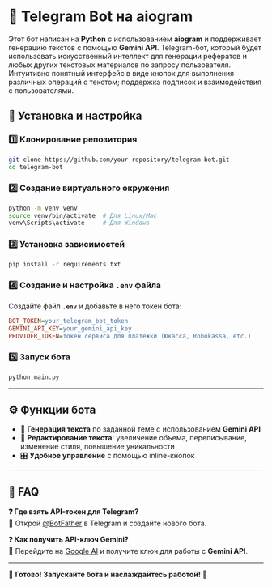 # 🤖 Telegram Bot на aiogram

Этот бот написан на **Python** с использованием **aiogram** и поддерживает генерацию текстов с помощью **Gemini API**.
Telegram-бот, который будет использовать искусственный интеллект для генерации рефератов и любых других текстовых материалов по запросу пользователя. Интуитивно понятный интерфейс в виде кнопок для выполнения различных операций с текстом; поддержка подписок и взаимодействия с пользователями.
## 🚀 Установка и настройка

### 1️⃣ **Клонирование репозитория**
```bash
git clone https://github.com/your-repository/telegram-bot.git
cd telegram-bot
```

### 2️⃣ **Создание виртуального окружения**
```bash
python -m venv venv
source venv/bin/activate  # Для Linux/Mac
venv\Scripts\activate     # Для Windows
```

### 3️⃣ **Установка зависимостей**
```bash
pip install -r requirements.txt
```

### 4️⃣ **Создание и настройка `.env` файла**
Создайте файл **`.env`** и добавьте в него токен бота:
```ini
BOT_TOKEN=your_telegram_bot_token
GEMINI_API_KEY=your_gemini_api_key
PROVIDER_TOKEN=токен сервиса для платежки (Юкасса, Robokassa, etc.)
```

### 5️⃣ **Запуск бота**
```bash
python main.py
```

---

## ⚙️ **Функции бота**
- 📄 **Генерация текста** по заданной теме с использованием **Gemini API**
- 🔄 **Редактирование текста**: увеличение объема, переписывание, изменение стиля, повышение уникальности
- 🎛 **Удобное управление** с помощью inline-кнопок

---

## 🛑 **FAQ**
**❓ Где взять API-токен для Telegram?**  
🔹 Открой [@BotFather](https://t.me/BotFather) в Telegram и создайте нового бота.  

**❓ Как получить API-ключ Gemini?**  
🔹 Перейдите на [Google AI](https://ai.google.dev) и получите ключ для работы с **Gemini API**.  

---
🚀 **Готово! Запускайте бота и наслаждайтесь работой!** 🎉
